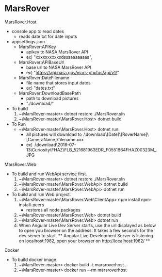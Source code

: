 # MarsRover
MarsRover.Host
  - console app to read dates
    - reads date.txt for date inputs
  - appsettings.json
    - MarsRover:APIKey 
      - apikey to NASA MarsRover API
      - ex) "xxxxxxxxxxxdsssaaaaaaaa",
    - MarsRover:APIBaseUrl
      - base url to NASA MarsRover API
      - ex) "https://api.nasa.gov/mars-photos/api/v1/"
    - MarsRover:DateFilename
      - file name that stores input dates
      - ex) "dates.txt"
    - MarsRover:DownloadBasePath
      - path to download pictures
      - "./download/"
  - To build
    1. ~\MarsRover-master> dotnet restore ./MarsRover.sln
    2. ~\MarsRover-master\MarsRover.Host> dotnet build
  - To Run
    - ~\MarsRover-master\MarsRover.Host> dotnet run
      - all pictures will download to .\\download\\[Date]\\[RoverName]\\[CameraName]\\filename.xxx
      - ex) .\download\2016-07-13\Curiosity\FHAZ\FLB_521681963EDR_F0551864FHAZ00323M_.JPG
  
MarsRover.Web 
  - To build and run WebApi service first.
    1. ~\MarsRover-master> dotnet restore ./MarsRover.sln
    2. ~\MarsRover-master\MarsRover.WebApi> dotnet build
    3. ~\MarsRover-master\MarsRover.WebApi> dotnet run
  - To build and run Web project.
  	1. ~\MarsRover-master\MarsRover.Web\ClientApp> npm install npm-install-peers
  		- restores all node packages
    2. ~\MarsRover-master\MarsRover.Web> dotnet build    
    3. ~\MarsRover-master\MarsRover.Web> dotnet run
    4. When Angular Live Dev Server starts, use the url displayed as below to open you browser on the address. It takes a few seconds for the dev server to start.
    	** Angular Live Development Server is listening on localhost:1982, open your browser on http://localhost:1982/ **


Docker
  - To build docker image
    1. ~\MarsRover-master> docker build -t marsroverhost .
    2. ~\MarsRover-master> docker run --rm marsroverhost 
